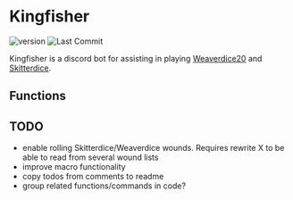 # Kingfisher

![version](https://img.shields.io/badge/version-0.09a-yellowgreen.svg) ![Last Commit](https://img.shields.io/github/last-commit/Chevron9/Kingfisher.svg)

Kingfisher is a discord bot for assisting in playing [Weaverdice20](https://vanwiki.org/wd20) and [Skitterdice](https://vanwiki.org/skitterdice).

## Functions


## TODO

- enable rolling Skitterdice/Weaverdice wounds. Requires rewrite X to be able to read from several wound lists
- improve macro functionality
- copy todos from comments to readme
- group related functions/commands in code? 

